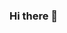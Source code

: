 ### Hi there 👋

<!--
**md031406/md031406** is a ✨ _special_ ✨ repository because its `README.md` (this file) appears on your GitHub profile.

Here are some ideas to get you started:

- 🔭 I’m currently working on making this README
- 🌱 I’m currently learning progrmming in Python and Git/Github
- 👯 I’m looking to collaborate on stuff and things
- 🤔 I’m looking for help with TBD
- 💬 Ask me about computers and stuff
- 📫 How to reach me: email or carrier pigeon
- 😄 Pronouns: he/him
- ⚡ Fun fact: Fall is my favorite season, and cats are my favorite animals
-->
